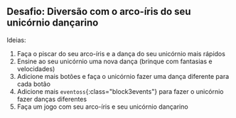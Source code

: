 ## Desafio: Diversão com o arco-íris do seu unicórnio dançarino

Ideias:

1. Faça o piscar do seu arco-íris e a dança do seu unicórnio mais rápidos
2. Ensine ao seu unicórnio uma nova dança (brinque com fantasias e velocidades)
3. Adicione mais botões e faça o unicórnio fazer uma dança diferente para cada botão
4. Adicione mais `eventoss`{:class="block3events"} para fazer o unicórnio fazer danças diferentes
5. Faça um jogo com seu arco-íris e seu unicórnio dançarino